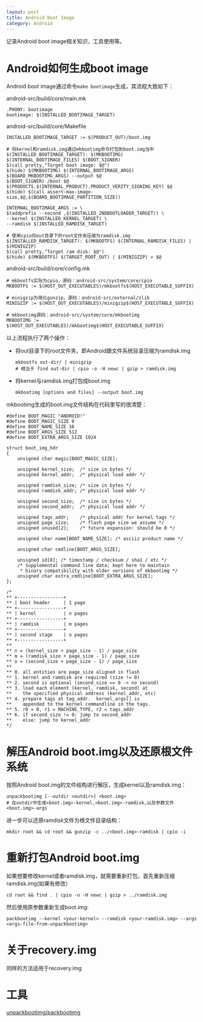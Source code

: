 ```yaml
---
layout: post
title: Android Boot Image
category: Android
---
```


记录Android boot image相关知识，工具使用等。

# Android如何生成boot image

Android boot image通过命令`make bootimage`生成，其流程大致如下：

android-src/build/core/main.mk

    .PHONY: bootimage
    bootimage: $(INSTALLED_BOOTIMAGE_TARGET)

android-src/build/core/Makefile

    INSTALLED_BOOTIMAGE_TARGET := $(PRODUCT_OUT)/boot.img

    # 将kernel和ramdisk.img通过mkbootimg命令打包到boot.img当中
    $(INSTALLED_BOOTIMAGE_TARGET): $(MKBOOTIMG) $(INTERNAL_BOOTIMAGE_FILES) $(BOOT_SIGNER)
    $(call pretty,"Target boot image: $@")
    $(hide) $(MKBOOTIMG) $(INTERNAL_BOOTIMAGE_ARGS) $(BOARD_MKBOOTIMG_ARGS) --output $@
    $(BOOT_SIGNER) /boot $@ $(PRODUCTS.$(INTERNAL_PRODUCT).PRODUCT_VERITY_SIGNING_KEY) $@
    $(hide) $(call assert-max-image-size,$@,$(BOARD_BOOTIMAGE_PARTITION_SIZE))

    INTERNAL_BOOTIMAGE_ARGS := \
    $(addprefix --second ,$(INSTALLED_2NDBOOTLOADER_TARGET)) \
    --kernel $(INSTALLED_KERNEL_TARGET) \
    --ramdisk $(INSTALLED_RAMDISK_TARGET)

    # 使用cpio将out目录下的root文件夹压缩为ramdisk.img
    $(INSTALLED_RAMDISK_TARGET): $(MKBOOTFS) $(INTERNAL_RAMDISK_FILES) | $(MINIGZIP)
    $(call pretty,"Target ram disk: $@")
    $(hide) $(MKBOOTFS) $(TARGET_ROOT_OUT) | $(MINIGZIP) > $@

android-src/build/core/config.mk

    # mkbootfs实际为cpio，源码：android-src/system/core/cpio
    MKBOOTFS := $(HOST_OUT_EXECUTABLES)/mkbootfs$(HOST_EXECUTABLE_SUFFIX)

    # minigzip为简化gunzip，源码：android-src/external/zlib
    MINIGZIP := $(HOST_OUT_EXECUTABLES)/minigzip$(HOST_EXECUTABLE_SUFFIX)

    # mkbootimg源码：android-src/system/core/mkbootimg
    MKBOOTIMG := $(HOST_OUT_EXECUTABLES)/mkbootimg$(HOST_EXECUTABLE_SUFFIX)

以上流程执行了两个操作：

*   将out目录下的root文件夹，即Android跟文件系统目录压缩为ramdisk.img

        mkbootfs out-dir/ | minigzip
        # 相当于 find out-dir | cpio -o -H newc | gzip > ramdisk.img

*   将kernel与ramdisk.img打包成boot.img

        mkbootimg [options and files] --output boot.img

mkbootimg生成的boot.img文件结构在代码里写的很清楚：

    #define BOOT_MAGIC "ANDROID!"
    #define BOOT_MAGIC_SIZE 8
    #define BOOT_NAME_SIZE 16
    #define BOOT_ARGS_SIZE 512
    #define BOOT_EXTRA_ARGS_SIZE 1024

    struct boot_img_hdr
    {
        unsigned char magic[BOOT_MAGIC_SIZE];

        unsigned kernel_size;  /* size in bytes */
        unsigned kernel_addr;  /* physical load addr */

        unsigned ramdisk_size; /* size in bytes */
        unsigned ramdisk_addr; /* physical load addr */

        unsigned second_size;  /* size in bytes */
        unsigned second_addr;  /* physical load addr */

        unsigned tags_addr;    /* physical addr for kernel tags */
        unsigned page_size;    /* flash page size we assume */
        unsigned unused[2];    /* future expansion: should be 0 */

        unsigned char name[BOOT_NAME_SIZE]; /* asciiz product name */

        unsigned char cmdline[BOOT_ARGS_SIZE];

        unsigned id[8]; /* timestamp / checksum / sha1 / etc */
        /* Supplemental command line data; kept here to maintain
         * binary compatibility with older versions of mkbootimg */
        unsigned char extra_cmdline[BOOT_EXTRA_ARGS_SIZE];
    };

    /*
    ** +-----------------+
    ** | boot header     | 1 page
    ** +-----------------+
    ** | kernel          | n pages
    ** +-----------------+
    ** | ramdisk         | m pages
    ** +-----------------+
    ** | second stage    | o pages
    ** +-----------------+
    **
    ** n = (kernel_size + page_size - 1) / page_size
    ** m = (ramdisk_size + page_size - 1) / page_size
    ** o = (second_size + page_size - 1) / page_size
    **
    ** 0. all entities are page_size aligned in flash
    ** 1. kernel and ramdisk are required (size != 0)
    ** 2. second is optional (second_size == 0 -> no second)
    ** 3. load each element (kernel, ramdisk, second) at
    **    the specified physical address (kernel_addr, etc)
    ** 4. prepare tags at tag_addr.  kernel_args[] is
    **    appended to the kernel commandline in the tags.
    ** 5. r0 = 0, r1 = MACHINE_TYPE, r2 = tags_addr
    ** 6. if second_size != 0: jump to second_addr
    **    else: jump to kernel_addr
    */

# 解压Android boot.img以及还原根文件系统

按照Android boot.img的文件结构进行解压，生成kernel以及ramdisk.img：

    unpackbootimg [--outdir <outdir>] <boot.img>
    # 在outdir中生成<boot.img>-kernel,<boot.img>-ramdisk,以及参数文件<boot.img>-args

进一步可以还原ramdisk文件为根文件目录结构：

    mkdir root && cd root && gunzip -c ../<boot.img>-ramdisk | cpio -i

# 重新打包Android boot.img

如果想要修改kernel或者ramdisk.img，就需要重新打包，首先重新压缩ramdisk.img(如果有修改）

    cd root && find . | cpio -o -H newc | gzip > ../ramdisk.img

然后使用原参数重新生成boot.img:

    packbootimg --kernel <your-kernel> --ramdisk <your-ramdisk.img> --args <args-file-from-unpackbootimg>

# 关于recovery.img

同样的方法适用于recovery.img

# 工具

[unpackbootimg/packbootimg](http://www.github.com/niejuhu/mytools)
